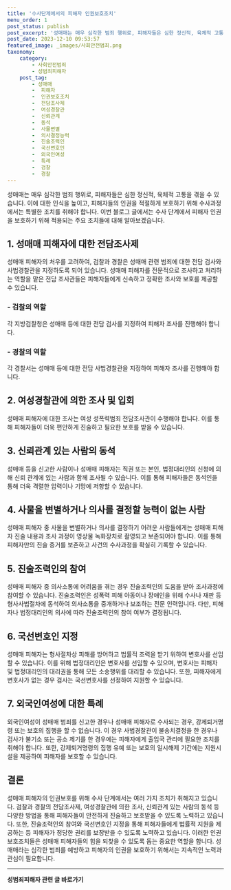 ```yaml
---
title: '수사단계에서의 피해자 인권보호조치'
menu_order: 1
post_status: publish
post_excerpt: '성매매는 매우 심각한 범죄 행위로, 피해자들은 심한 정신적, 육체적 고통을 겪을 수 있습니다. 이에 대한 인식을 높이고, 피해자들의 인권을 적절하게 보호하기 위해 수사과정에서는 특별한 조치를 취해야 합니다. 이번 블로그 글에서는 수사 단계에서 피해자 인권을 보호하기 위해 적용되는 주요 조치들에 대해 알아보겠습니다.'
post_date: 2023-12-10 09:53:57
featured_image: _images/사회안전범죄.png
taxonomy:
    category:
        - 사회안전범죄
        - 성범죄피해자
    post_tag:
        - 성매매
        -  피해자
        -  인권보호조치
        -  전담조사제
        -  여성경찰관
        -  신뢰관계
        -  동석
        -  사물변별
        -  의사결정능력
        -  진술조력인
        -  국선변호인
        -  외국인여성
        -  특례
        -  검찰
        -  경찰
---
```



성매매는 매우 심각한 범죄 행위로, 피해자들은 심한 정신적, 육체적 고통을 겪을 수 있습니다. 이에 대한 인식을 높이고, 피해자들의 인권을 적절하게 보호하기 위해 수사과정에서는 특별한 조치를 취해야 합니다. 이번 블로그 글에서는 수사 단계에서 피해자 인권을 보호하기 위해 적용되는 주요 조치들에 대해 알아보겠습니다.

## 1. 성매매 피해자에 대한 전담조사제
성매매 피해자의 처우를 고려하여, 검찰과 경찰은 성매매 관련 범죄에 대한 전담 검사와 사법경찰관을 지정하도록 되어 있습니다. 성매매 피해자를 전문적으로 조사하고 처리하는 역할을 맡은 전담 조사관들은 피해자들에게 신속하고 정확한 조사와 보호를 제공할 수 있습니다.

### - 검찰의 역할
각 지방검찰청은 성매매 등에 대한 전담 검사를 지정하여 피해자 조사를 진행해야 합니다.

### - 경찰의 역할
각 경찰서는 성매매 등에 대한 전담 사법경찰관을 지정하여 피해자 조사를 진행해야 합니다.

## 2. 여성경찰관에 의한 조사 및 입회
성매매 피해자에 대한 조사는 여성 성폭력범죄 전담조사관이 수행해야 합니다. 이를 통해 피해자들이 더욱 편안하게 진술하고 필요한 보호를 받을 수 있습니다.

## 3. 신뢰관계 있는 사람의 동석
성매매 등을 신고한 사람이나 성매매 피해자는 직권 또는 본인, 법정대리인의 신청에 의해 신뢰 관계에 있는 사람과 함께 조사될 수 있습니다. 이를 통해 피해자들은 동석인을 통해 더욱 격렬한 압력이나 기망에 저항할 수 있습니다.

## 4. 사물을 변별하거나 의사를 결정할 능력이 없는 사람
성매매 피해자 중 사물을 변별하거나 의사를 결정하기 어려운 사람들에게는 성매매 피해자 진술 내용과 조사 과정이 영상물 녹화장치로 촬영되고 보존되어야 합니다. 이를 통해 피해자만의 진술 증거를 보존하고 사건의 수사과정을 확실히 기록할 수 있습니다.

## 5. 진술조력인의 참여
성매매 피해자 중 의사소통에 어려움을 겪는 경우 진술조력인의 도움을 받아 조사과정에 참여할 수 있습니다. 진술조력인은 성폭력 피해 아동이나 장애인을 위해 수사나 재판 등 형사사법절차에 동석하여 의사소통을 중개하거나 보조하는 전문 인력입니다. 다만, 피해자나 법정대리인의 의사에 따라 진술조력인의 참여 여부가 결정됩니다.

## 6. 국선변호인 지정
성매매 피해자는 형사절차상 피해를 방어하고 법률적 조력을 받기 위하여 변호사를 선임할 수 있습니다. 이를 위해 법정대리인은 변호사를 선임할 수 있으며, 변호사는 피해자 및 법정대리인의 대리권을 통해 모든 소송행위를 대리할 수 있습니다. 또한, 피해자에게 변호사가 없는 경우 검사는 국선변호사를 선정하여 지원할 수 있습니다.

## 7. 외국인여성에 대한 특례
외국인여성이 성매매 범죄를 신고한 경우나 성매매 피해자로 수사되는 경우, 강제퇴거명령 또는 보호의 집행을 할 수 없습니다. 이 경우 사법경찰관이 불송치결정을 한 경우나 검사가 불기소 또는 공소 제기를 한 경우에는 피해자에게 출입국 관리에 필요한 조치를 취해야 합니다. 또한, 강제퇴거명령의 집행 유예 또는 보호의 일시해제 기간에는 지원시설을 제공하여 피해자를 보호할 수 있습니다.

## 결론 
성매매 피해자의 인권보호를 위해 수사 단계에서는 여러 가지 조치가 취해지고 있습니다. 검찰과 경찰의 전담조사제, 여성경찰관에 의한 조사, 신뢰관계 있는 사람의 동석 등 다양한 방법을 통해 피해자들이 안전하게 진술하고 보호받을 수 있도록 노력하고 있습니다. 또한, 진술조력인의 참여와 국선변호인 지정을 통해 피해자들에게 법률적 지원을 제공하는 등 피해자가 정당한 권리를 보장받을 수 있도록 노력하고 있습니다. 이러한 인권보호조치들은 성매매 피해자들의 힘을 되찾을 수 있도록 돕는 중요한 역할을 합니다. 성매매라는 심각한 범죄를 예방하고 피해자의 인권을 보호하기 위해서는 지속적인 노력과 관심이 필요합니다.
<!-- wp:separator -->
<hr class="wp-block-separator has-alpha-channel-opacity"/>
<!-- /wp:separator -->

<!-- wp:group {"backgroundColor":"base","layout":{"type":"constrained"}} -->
<div class="wp-block-group has-base-background-color has-background"><!-- wp:paragraph {"align":"center","fontSize":"medium"} -->
<p class="has-text-align-center has-large-font-size"><strong>성범죄피해자 관련 글 바로가기</strong></p>
<!-- /wp:paragraph -->


<!-- wp:latest-posts
{"categories":[{"id":30925,"count":19,"description":"","link":"https://uknowlaw.com/category/%ec%84%b1%eb%b2%94%ec%a3%84%ed%94%bc%ed%95%b4%ec%9e%90/","name":"성범죄피해자","slug":"성범죄피해자","taxonomy":"category","parent":0,"meta":[],"_links":{"self":[{"href":"https://uknowlaw.com/wp-json/wp/v2/categories/30925"}],"collection":[{"href":"https://uknowlaw.com/wp-json/wp/v2/categories"}],"about":[{"href":"https://uknowlaw.com/wp-json/wp/v2/taxonomies/category"}],"wp:post_type":[{"href":"https://uknowlaw.com/wp-json/wp/v2/posts?categories=30925"}],"curies":[{"name":"wp","href":"https://api.w.org/{rel}","templated":true}]}}],"postsToShow":100,"excerptLength":28,"postLayout":"grid","columns":2,"featuredImageAlign":"left","featuredImageSizeSlug":"large","fontSize":"small"} /--></div>
<!-- /wp:group -->
